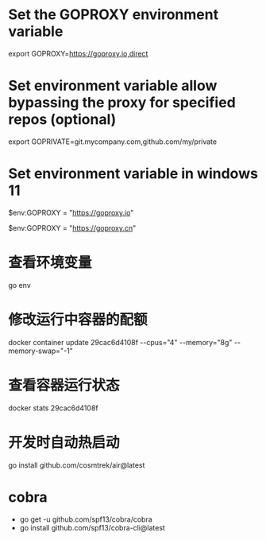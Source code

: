 # Set the GOPROXY environment variable

export GOPROXY=https://goproxy.io,direct

# Set environment variable allow bypassing the proxy for specified repos (optional)

export GOPRIVATE=git.mycompany.com,github.com/my/private

# Set environment variable in windows 11

$env:GOPROXY = "https://goproxy.io"

$env:GOPROXY = "https://goproxy.cn"

# 查看环境变量

go env

# 修改运行中容器的配额

docker container update 29cac6d4108f --cpus="4" --memory="8g" --memory-swap="-1"

# 查看容器运行状态

docker stats 29cac6d4108f

# 开发时自动热启动

go install github.com/cosmtrek/air@latest

# cobra

- go get -u github.com/spf13/cobra/cobra
- go install github.com/spf13/cobra-cli@latest
